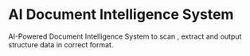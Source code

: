 # AI Document Intelligence System
AI-Powered Document Intelligence System to scan , extract and output structure data in correct format.
